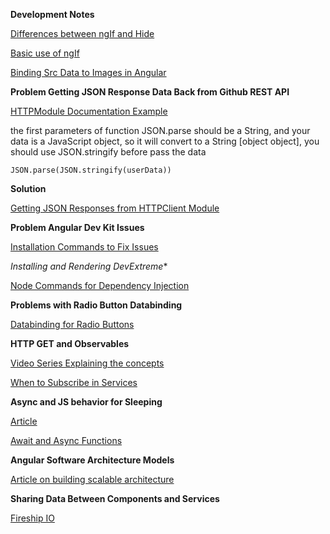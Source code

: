 **Development Notes**

[Differences between ngIf and Hide](https://www.angularjswiki.com/angular/difference-between-ngif-and-hidden-or-displaynone-in-angular/)

[Basic use of ngIf](https://www.angularjswiki.com/angular/understanding-angulars-ngif-else-then-with-examples/)

[Binding Src Data to Images in Angular](https://stackoverflow.com/questions/40797925/how-to-bind-img-src-in-angular-2-in-ngfor)


**Problem Getting JSON Response Data Back from Github REST API**

[HTTPModule Documentation Example](https://www.tutorialspoint.com/angular7/angular7_http_client.htm)

 the first parameters of function JSON.parse should be a String, and your data is a JavaScript object, so it will convert to a String [object object], you should use JSON.stringify before pass the data

`JSON.parse(JSON.stringify(userData))`

**Solution**

[Getting JSON Responses from HTTPClient Module](https://stackoverflow.com/questions/38380462/syntaxerror-unexpected-token-o-in-json-at-position-1)

**Problem Angular Dev Kit Issues**

[Installation Commands to Fix Issues](https://www.thecodebuzz.com/cannot-find-module-angular-devkit-build-angular-package-json/)

*Installing and Rendering DevExtreme**

[Node Commands for Dependency Injection](https://js.devexpress.com/Documentation/Guide/Angular_Components/Getting_Started/Add_DevExtreme_to_an_Angular_CLI_Application/)

**Problems with Radio Button Databinding**

[Databinding for Radio Buttons](https://stackoverflow.com/questions/43095710/how-correctly-bind-data-to-radio-buttons-in-angular2)

**HTTP GET and Observables**

[Video Series Explaining the concepts](https://www.youtube.com/watch?v=vj0kUzKOgGQ)

[When to Subscribe in Services](https://indepth.dev/rxjs-in-angular-when-to-subscribe-rarely/)

**Async and JS behavior for Sleeping**

[Article](https://www.sitepoint.com/delay-sleep-pause-wait/)

[Await and Async Functions](https://developer.mozilla.org/en-US/docs/Learn/JavaScript/Asynchronous/Async_await)

**Angular Software Architecture Models**

[Article on building scalable architecture](https://angular-academy.com/angular-architecture-best-practices/)

**Sharing Data Between Components and Services**

[Fireship IO](https://fireship.io/lessons/sharing-data-between-angular-components-four-methods/)